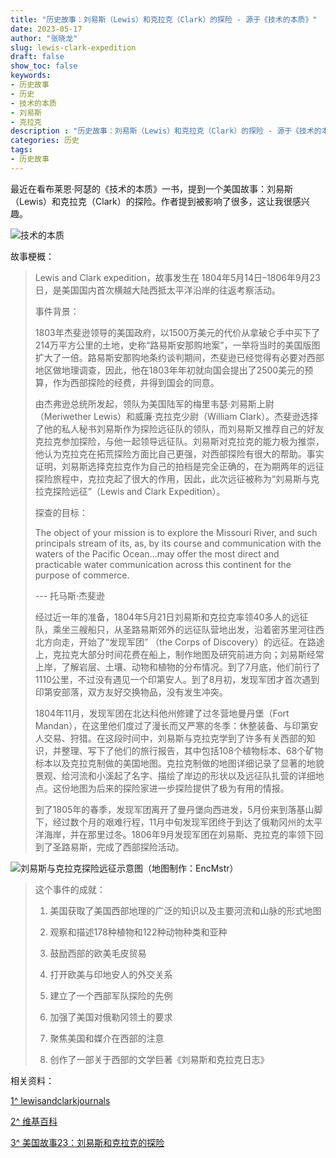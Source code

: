 ```yaml
---
title: "历史故事：刘易斯（Lewis）和克拉克（Clark）的探险 - 源于《技术的本质》"
date: 2023-05-17
author: "张晓龙"
slug: lewis-clark-expedition
draft: false
show_toc: false
keywords:
- 历史故事
- 历史
- 技术的本质
- 刘易斯
- 克拉克
description : "历史故事：刘易斯（Lewis）和克拉克（Clark）的探险 - 源于《技术的本质》"
categories: 历史
tags: 
- 历史故事
---
```


最近在看布莱恩·阿瑟的《技术的本质》一书，提到一个美国故事：刘易斯（Lewis）和克拉克（Clark）的探险。作者提到被影响了很多，这让我很感兴趣。

![技术的本质](https://media.techwhims.com/techwhims/2023/2023-05-17-20-48-35.png)

故事梗概：

> Lewis and Clark expedition，故事发生在 1804年5月14日–1806年9月23日，是美国国内首次横越大陆西抵太平洋沿岸的往返考察活动。
>
> 事件背景：
> 
> 1803年杰斐逊领导的美国政府，以1500万美元的代价从拿破仑手中买下了214万平方公里的土地，史称“路易斯安那购地案”，一举将当时的美国版图扩大了一倍。路易斯安那购地条约谈判期间，杰斐逊已经觉得有必要对西部地区做地理调查，因此，他在1803年年初就向国会提出了2500美元的预算，作为西部探险的经费，并得到国会的同意。
>
> 由杰弗逊总统所发起，领队为美国陆军的梅里韦瑟·刘易斯上尉（Meriwether Lewis）和威廉·克拉克少尉（William Clark）。杰斐逊选择了他的私人秘书刘易斯作为探险远征队的领队，而刘易斯又推荐自己的好友克拉克参加探险，与他一起领导远征队。刘易斯对克拉克的能力极为推崇，他认为克拉克在拓荒探险方面比自己更强，对西部探险有很大的帮助。事实证明，刘易斯选择克拉克作为自己的拍档是完全正确的，在为期两年的远征探险旅程中，克拉克起了很大的作用，因此，此次远征被称为“刘易斯与克拉克探险远征”（Lewis and Clark Expedition）。
>
> 探查的目标：
> 
> The object of your mission is to explore the Missouri River, and such principals stream of its, as, by its course and communication with the waters of the Pacific Ocean...may offer the most direct and practicable water communication across this continent for the purpose of commerce.
> 
> --- 托马斯·杰斐逊
>
> 经过近一年的准备，1804年5月21日刘易斯和克拉克率领40多人的远征队，乘坐三艘船只，从圣路易斯郊外的远征队营地出发，沿着密苏里河往西北方向走，开始了“发现军团” （the Corps of Discovery）的远征。在路途上，克拉克大部分时间花费在船上，制作地图及研究前进方向；刘易斯经常上岸，了解岩层、土壤、动物和植物的分布情况。到了7月底，他们前行了1110公里，不过没有遇见一个印第安人。到了8月初，发现军团才首次遇到印第安部落，双方友好交换物品，没有发生冲突。
>
> 1804年11月，发现军团在北达科他州修建了过冬营地曼丹堡（Fort Mandan），在这里他们度过了漫长而又严寒的冬季：休整装备、与印第安人交易、狩猎。在这段时间中，刘易斯与克拉克学到了许多有关西部的知识，并整理、写下了他们的旅行报告，其中包括108个植物标本、68个矿物标本以及克拉克制做的美国地图。克拉克制做的地图详细记录了显著的地貌景观、给河流和小溪起了名字、描绘了岸边的形状以及远征队扎营的详细地点。这份地图为后来的探险家进一步探险提供了极为有用的情报。
> 
> 到了1805年的春季，发现军团离开了曼丹堡向西进发，5月份来到落基山脚下，经过数个月的艰难行程，11月中旬发现军团终于到达了俄勒冈州的太平洋海岸，并在那里过冬。1806年9月发现军团在刘易斯、克拉克的率领下回到了圣路易斯，完成了西部探险活动。
>

![刘易斯与克拉克探险远征示意图（地图制作：EncMstr）](https://media.techwhims.com/techwhims/2023/2023-05-17-21-04-51.png)

> 这个事件的成就：
> 
> 1. 美国获取了美国西部地理的广泛的知识以及主要河流和山脉的形式地图
> 
> 2. 观察和描述178种植物和122种动物种类和亚种
> 
> 3. 鼓励西部的欧美毛皮贸易
> 
> 4. 打开欧美与印地安人的外交关系
> 
> 5. 建立了一个西部军队探险的先例
> 
> 6. 加强了美国对俄勒冈领土的要求
> 
> 7. 聚焦美国和媒介在西部的注意
> 
> 8. 创作了一部关于西部的文学巨著《刘易斯和克拉克日志》 

相关资料：

[1^ lewisandclarkjournals](https://web.archive.org/web/20050824195704/http://lewisandclarkjournals.unl.edu/v02.appendix.a.html)

[2^ 维基百科](https://zh.wikipedia.org/wiki/%E5%88%98%E6%98%93%E6%96%AF%E4%B8%8E%E5%85%8B%E6%8B%89%E5%85%8B%E8%BF%9C%E5%BE%81)

[3^ 美国故事23：刘易斯和克拉克的探险](https://share.america.gov/zh-hans/americanhistory23/)